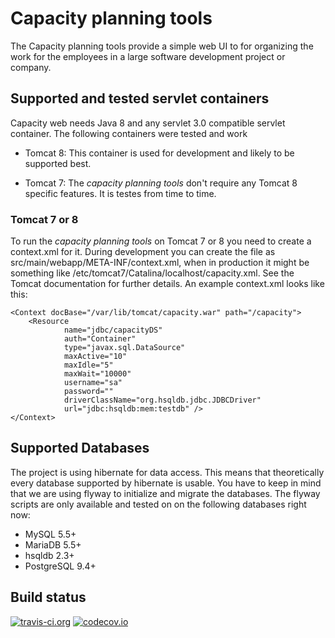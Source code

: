 # Capacity planning tools
The Capacity planning tools provide a simple web UI to for organizing the work
for the employees in a large software development project or company.

## Supported and tested servlet containers

Capacity web needs Java 8 and any servlet 3.0 compatible servlet container. The
following containers were tested and work

* Tomcat 8: This container is used for development and likely to be supported
  best.

* Tomcat 7: The *capacity planning tools* don't require any Tomcat 8 specific
  features. It is testes from time to time.

### Tomcat 7 or 8

To run the *capacity planning tools* on Tomcat 7 or 8 you need to create a
context.xml for it. During development you can create the file as
src/main/webapp/META-INF/context.xml, when in production it might be something
like /etc/tomcat7/Catalina/localhost/capacity.xml. See the Tomcat documentation
for further details. An example context.xml looks like this:

    <Context docBase="/var/lib/tomcat/capacity.war" path="/capacity">
        <Resource
                name="jdbc/capacityDS"
                auth="Container"
                type="javax.sql.DataSource"
                maxActive="10"
                maxIdle="5"
                maxWait="10000"
                username="sa"
                password=""
                driverClassName="org.hsqldb.jdbc.JDBCDriver"
                url="jdbc:hsqldb:mem:testdb" />
    </Context>

## Supported Databases

The project is using hibernate for data access. This means that theoretically
every database supported by hibernate is usable. You have to keep in mind that
we are using flyway to initialize and migrate the databases. The flyway scripts
are only available and tested on on the following databases right now:

* MySQL 5.5+
* MariaDB 5.5+
* hsqldb 2.3+
* PostgreSQL 9.4+

## Build status
[![travis-ci.org](https://travis-ci.org/egore/capacity-web.svg "Build status")](https://travis-ci.org/egore/capacity-web)
[![codecov.io](https://codecov.io/github/egore/capacity-web/coverage.svg?branch=master)](https://codecov.io/github/egore/capacity-web?branch=master)
